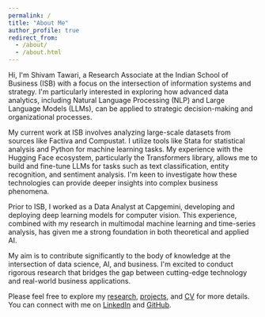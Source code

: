 ```yaml
---
permalink: /
title: "About Me"
author_profile: true
redirect_from: 
  - /about/
  - /about.html
---
```


Hi, I'm Shivam Tawari, a Research Associate at the Indian School of Business (ISB) with a focus on the intersection of information systems and strategy. I'm particularly interested in exploring how advanced data analytics, including Natural Language Processing (NLP) and Large Language Models (LLMs), can be applied to strategic decision-making and organizational processes.

My current work at ISB involves analyzing large-scale datasets from sources like Factiva and Compustat. I utilize tools like Stata for statistical analysis and Python for machine learning tasks. My experience with the Hugging Face ecosystem, particularly the Transformers library, allows me to build and fine-tune LLMs for tasks such as text classification, entity recognition, and sentiment analysis. I'm keen to investigate how these technologies can provide deeper insights into complex business phenomena.

Prior to ISB, I worked as a Data Analyst at Capgemini, developing and deploying deep learning models for computer vision.  This experience, combined with my research in multimodal machine learning and time-series analysis, has given me a strong foundation in both theoretical and applied AI.

My aim is to contribute significantly to the body of knowledge at the intersection of data science, AI, and business. I'm excited to conduct rigorous research that bridges the gap between cutting-edge technology and real-world business applications.

Please feel free to explore my [research](/research/), [projects](/projects/), and [CV](/cv/) for more details. You can connect with me on [LinkedIn](https://www.linkedin.com/in/shivamtawari) and [GitHub](https://github.com/shivamtawari).

